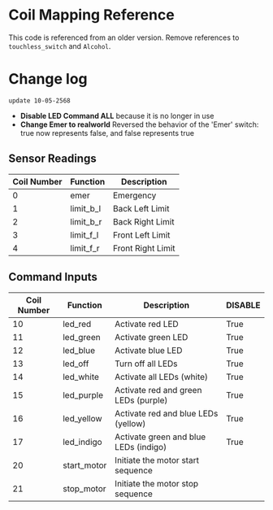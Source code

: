 # Coil Mapping Reference

This code is referenced from an older version. Remove references to `touchless_switch` and `Alcohol`.

# Change log

`update 10-05-2568`
* **Disable LED Command ALL** because it is no longer in use
* **Change Emer to realworld** Reversed the behavior of the 'Emer' switch: true now represents false, and false represents true

## Sensor Readings 

| Coil Number | Function | Description |
|-------------|----------|-------------|
| 0 | emer | Emergency |
| 1 | limit_b_l | Back Left Limit |
| 2 | limit_b_r | Back Right Limit |
| 3 | limit_f_l | Front Left Limit |
| 4 | limit_f_r | Front Right Limit |


## Command Inputs

| Coil Number | Function     | Description                              | DISABLE   |
|-------------|--------------|------------------------------------------|-----------|
| 10          | led_red      | Activate red LED                         |True       |
| 11          | led_green    | Activate green LED                       |True       |
| 12          | led_blue     | Activate blue LED                        |True       |
| 13          | led_off      | Turn off all LEDs                        | True      |
| 14          | led_white        | Activate all LEDs (white)               | True      |
| 15          | led_purple       | Activate red and green LEDs (purple)     |True       |
| 16          | led_yellow       | Activate red and blue LEDs (yellow)      |True       |
| 17          | led_indigo       | Activate green and blue LEDs (indigo)    |True       |
| 20          | start_motor  | Initiate the motor start sequence        |               |
| 21          | stop_motor   | Initiate the motor stop sequence         |               |
